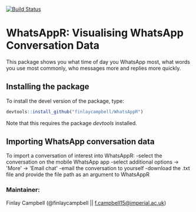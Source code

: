 [![Build Status](https://travis-ci.org/finlaycampbell/WhatsAppR.svg?branch=master)](https://travis-ci.org/finlaycampbell/WhatsAppR)

# WhatsAppR: Visualising WhatsApp Conversation Data

This package shows you what time of day you WhatsApp most, what words you use most commonly, who messages more and replies more quickly.


## Installing the package

To install the devel version of the package, type:
  
  ```r
  devtools::install_github("finlaycampbell/WhatsAppR")
  ```

Note that this requires the package *devtools* installed.


## Importing WhatsApp conversation data

To import a conversation of interest into WhatsAppR:
-select the conversation on the mobile WhatsApp app
-select additional options -> 'More' -> 'Email chat'
-email the conversation to yourself
-download the .txt file and provide the file path as an argument to WhatsAppR


### Maintainer:
Finlay Campbell (@finlaycampbell || f.campbell15@imperial.ac.uk)
